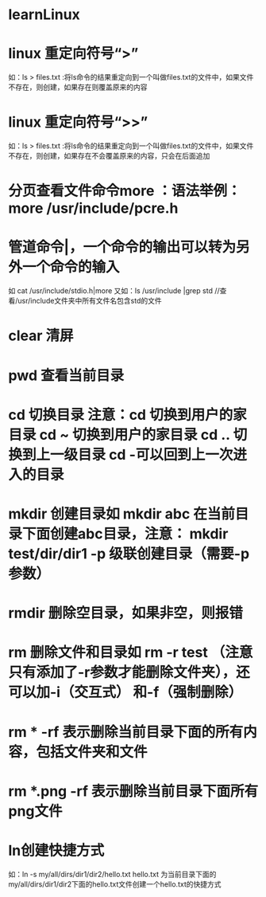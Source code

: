 # learnLinux
# linux 重定向符号“>”
如：ls > files.txt :将ls命令的结果重定向到一个叫做files.txt的文件中，如果文件不存在，则创建，如果存在则覆盖原来的内容
# linux 重定向符号“>>”
如：ls > files.txt :将ls命令的结果重定向到一个叫做files.txt的文件中，如果文件不存在，则创建，如果存在不会覆盖原来的内容，只会在后面追加
# 分页查看文件命令more ：语法举例：more /usr/include/pcre.h
# 管道命令|，一个命令的输出可以转为另外一个命令的输入
如 cat /usr/include/stdio.h|more
又如：ls /usr/include |grep std //查看/usr/include文件夹中所有文件名包含std的文件
# clear 清屏
# pwd 查看当前目录
# cd 切换目录 注意：cd 切换到用户的家目录 cd ~ 切换到用户的家目录 cd .. 切换到上一级目录 cd -可以回到上一次进入的目录
# mkdir 创建目录如 mkdir abc 在当前目录下面创建abc目录，注意： mkdir test/dir/dir1 -p 级联创建目录（需要-p参数）
# rmdir 删除空目录，如果非空，则报错
# rm 删除文件和目录如 rm -r test （注意只有添加了-r参数才能删除文件夹），还可以加-i（交互式） 和-f（强制删除）
# rm * -rf 表示删除当前目录下面的所有内容，包括文件夹和文件
# rm *.png -rf 表示删除当前目录下面所有png文件
# ln创建快捷方式
如：ln -s my/all/dirs/dir1/dir2/hello.txt hello.txt 为当前目录下面的my/all/dirs/dir1/dir2下面的hello.txt文件创建一个hello.txt的快捷方式

